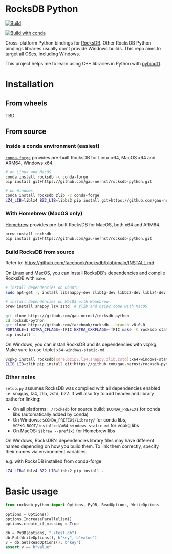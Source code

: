 # RocksDB Python

[![Build](https://github.com/gau-nernst/rocksdb-python/actions/workflows/build.yaml/badge.svg)](https://github.com/gau-nernst/rocksdb-python/actions/workflows/build.yaml)

[![Build with conda](https://github.com/gau-nernst/rocksdb-python/actions/workflows/build_conda.yaml/badge.svg)](https://github.com/gau-nernst/rocksdb-python/actions/workflows/build_conda.yaml)

Cross-platform Python bindings for [RocksDB](https://github.com/facebook/rocksdb). Other RocksDB Python bindings libraries usually don't provide Windows builds. This repo aims to target all OSes, including Windows.

This project helps me to learn using C++ libraries in Python with [pybind11](https://github.com/pybind/pybind11).

# Installation

## From wheels

TBD

## From source

### Inside a conda environment (easiest)

[`conda-forge`](https://anaconda.org/conda-forge/rocksdb) provides pre-built RocksDB for Linux x64, MacOS x64 and ARM64, Windows x64.

```bash
# on Linux and MacOS
conda install rocksdb -c conda-forge
pip install git+https://github.com/gau-nernst/rocksdb-python.git

# on Windows
conda install rocksdb zlib -c conda-forge
LZ4_LIB=liblz4 BZ2_LIB=libbz2 pip install git+https://github.com/gau-nernst/rocksdb-python.git
```

### With Homebrew (MacOS only)

[Homebrew](https://formulae.brew.sh/formula/rocksdb) provides pre-built RocksDB for MacOS, both x64 and ARM64.

```bash
brew install rocksdb
pip install git+https://github.com/gau-nernst/rocksdb-python.git
```

### Build RocksDB from source

Refer to: https://github.com/facebook/rocksdb/blob/main/INSTALL.md

On Linux and MacOS, you can install RocksDB's dependencies and compile RocksDB with `make`.

```bash
# install dependencies on Ubuntu
sudo apt-get -y install libsnappy-dev zlib1g-dev libbz2-dev liblz4-dev libzstd-dev

# install dependencies on MacOS with Homebrew
brew install snappy lz4 zstd  # zlib and bzip2 come with MacOS

git clone https://github.com/gau-nernst/rocksdb-python
cd rocksdb-python
git clone https://github.com/facebook/rocksdb --branch v8.0.0
PORTABLE=1 EXTRA_CFLAGS=-fPIC EXTRA_CXXFLAGS=-fPIC make -C rocksdb static_lib -j4
pip install .
```

On Windows, you can install RocksDB and its dependencies with vcpkg. Make sure to use triplet `x64-windows-static-md`.

```bash
vcpkg install rocksdb[core,bzip2,lz4,snappy,zlib,zstd]:x64-windows-static-md
ZLIB_LIB=zlib pip install git+https://github.com/gau-nernst/rocksdb-python.git
```

### Other notes

`setup.py` assumes RocksDB was compiled with all dependencies enabled i.e. snappy, lz4, zlib, zstd, bz2. It will also try to add header and library paths for linking:

- On all platforms: `./rocksdb` for source build; `$CONDA_PREFIX$` for conda libs (automatically added by conda)
- On Windows: `$CONDA_PREFIX$/Library/` for conda libs, `VCPKG_ROOT/installed/x64-windows-static-md` for vcpkg libs
- On MacOS: `$(brew --prefix)` for Homebrew libs

On Windows, RocksDB's dependencies library files may have different names depending on how you build them. To link them correctly, specify their names via environment variables.

e.g. with RocksDB installed from conda-forge

```bash
LZ4_LIB=liblz4 BZ2_LIB=libbz2 pip install .
```

# Basic usage

```python
from rocksdb_python import Options, PyDB, ReadOptions, WriteOptions

options = Options()
options.IncreaseParallelism()
options.create_if_missing = True

db = PyDB(options, "./test.db")
db.Put(WriteOptions(), b"key", b"value")
v = db.Get(ReadOptions(), b"key")
assert v == b"value"
```
